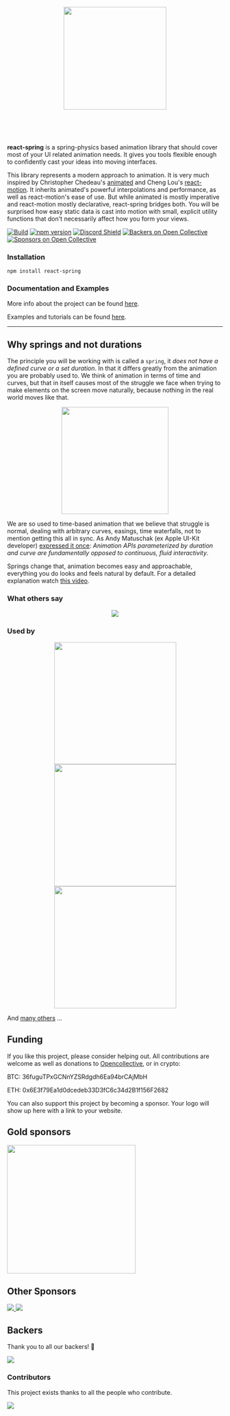 <p align="center">
  <img src="https://i.imgur.com/QZownhg.png" width="240" />
</p>

<br />
<br />
<br />

**react-spring** is a spring-physics based animation library that should cover most of your UI related animation needs. It gives you tools flexible enough to confidently cast your ideas into moving interfaces.

This library represents a modern approach to animation. It is very much inspired by Christopher Chedeau's [animated](https://github.com/animatedjs/animated) and Cheng Lou's [react-motion](https://github.com/chenglou/react-motion). It inherits animated's powerful interpolations and performance, as well as react-motion's ease of use. But while animated is mostly imperative and react-motion mostly declarative, react-spring bridges both. You will be surprised how easy static data is cast into motion with small, explicit utility functions that don't necessarily affect how you form your views.

[![Build](https://github.com/pmndrs/react-spring/actions/workflows/main.yml/badge.svg?style=flat&colorA=000000&colorB=000000)](https://github.com/pmndrs/react-spring/actions/workflows/main.yml) [![npm version](https://badge.fury.io/js/react-spring.svg)](https://badge.fury.io/js/react-spring) [![Discord Shield](https://discordapp.com/api/guilds/740090768164651008/widget.png?style=shield)](https://discord.gg/ZZjjNvJ) [![Backers on Open Collective](https://opencollective.com/react-spring/backers/badge.svg)](#backers) [![Sponsors on Open Collective](https://opencollective.com/react-spring/sponsors/badge.svg)](#sponsors)

### Installation

    npm install react-spring

### Documentation and Examples

More info about the project can be found [here](https://www.react-spring.io).

Examples and tutorials can be found [here](https://react-spring.io/basics).

---

## Why springs and not durations

The principle you will be working with is called a `spring`, it _does not have a defined curve or a set duration_. In that it differs greatly from the animation you are probably used to. We think of animation in terms of time and curves, but that in itself causes most of the struggle we face when trying to make elements on the screen move naturally, because nothing in the real world moves like that.

<p align="middle">
  <img height="250" src="https://i.imgur.com/7CCH51r.gif" />
</p>

We are so used to time-based animation that we believe that struggle is normal, dealing with arbitrary curves, easings, time waterfalls, not to mention getting this all in sync. As Andy Matuschak (ex Apple UI-Kit developer) [expressed it once](https://twitter.com/andy_matuschak/status/566736015188963328): _Animation APIs parameterized by duration and curve are fundamentally opposed to continuous, fluid interactivity_.

Springs change that, animation becomes easy and approachable, everything you do looks and feels natural by default. For a detailed explanation watch [this video](https://www.youtube.com/embed/1tavDv5hXpo?controls=1&start=370).

### What others say

<p align="middle">
  <img src="assets/testimonies.jpg" />
</p>

### Used by

<p align="middle">
  <a href="https://nextjs.org/"><img width="285" src="assets/projects/next.png"></a>
  <a href="https://codesandbox.io/"><img width="285" src="assets/projects/csb.png"></a>
  <a href="https://aragon.org/"><img width="285" src="assets/projects/aragon.png"></a>
</p>

And [many others](https://github.com/react-spring/react-spring/network/dependents) ...

## Funding

If you like this project, please consider helping out. All contributions are welcome as well as donations to [Opencollective](https://opencollective.com/react-spring), or in crypto:

BTC: 36fuguTPxGCNnYZSRdgdh6Ea94brCAjMbH

ETH: 0x6E3f79Ea1d0dcedeb33D3fC6c34d2B1f156F2682

You can also support this project by becoming a sponsor. Your logo will show up here with a link to your website.

## Gold sponsors

<a href="https://aragon.org/">
  <img width="300" src="https://wiki.aragon.org/design/logo/svg/imagetype.svg"/>
</a>

## Other Sponsors

<a href="https://opencollective.com/react-spring/sponsor/0/website" target="_blank">
  <img src="https://opencollective.com/react-spring/sponsor/0/avatar.svg"/>
</a>
<a href="https://opencollective.com/react-spring/sponsor/1/website" target="_blank">
  <img src="https://opencollective.com/react-spring/sponsor/1/avatar.svg"/>
</a>

## Backers

Thank you to all our backers! 🙏

<a href="https://opencollective.com/react-spring#backers" target="_blank">
  <img src="https://opencollective.com/react-spring/backers.svg?width=890"/>
</a>

### Contributors

This project exists thanks to all the people who contribute.

<a href="https://github.com/react-spring/react-spring/graphs/contributors">
  <img src="https://opencollective.com/react-spring/contributors.svg?width=890" />
</a>

